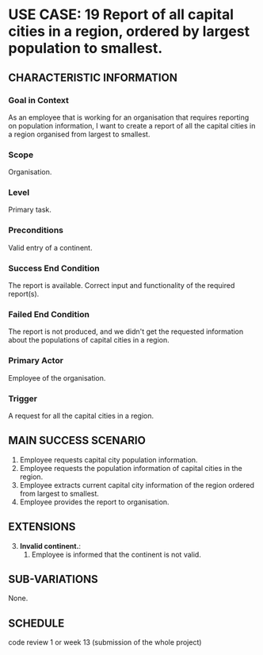 # USE CASE: 19 Report of all capital cities in a region, ordered by largest population to smallest.

## CHARACTERISTIC INFORMATION

### Goal in Context

As an employee that is working for an organisation that requires reporting on population information, I want to create a report of all the capital cities in a region organised from largest to smallest.
### Scope

Organisation.

### Level

Primary task.

### Preconditions

Valid entry of a continent.

### Success End Condition

The report is available. Correct input and functionality of the required report(s).

### Failed End Condition

The report is not produced, and we didn't get the requested information about the populations of capital cities in a region.

### Primary Actor

Employee of the organisation.

### Trigger

A request for all the capital cities in a region.

## MAIN SUCCESS SCENARIO

1. Employee requests capital city population information.
2. Employee requests the population information of capital cities in the region.
3. Employee extracts current capital city information of the region ordered from largest to smallest.
4. Employee provides the report to organisation.

## EXTENSIONS

3. **Invalid continent.**:
    1. Employee is informed that the continent is not valid.

## SUB-VARIATIONS

None.

## SCHEDULE

code review 1 or week 13 (submission of the whole project)
